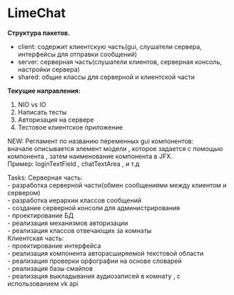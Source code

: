# LimeChat
<b>Структура пакетов.</b><br>
<ul>

<li> client: содержит клиентскую часть(gui, слушатели сервера, интерфейсы для отправки сообщений)</li>
<li>  server: серверная часть(слушатели клиентов, серверная консоль, настройки сервера)</li>
<li> shared: общие классы для серверной и клиентской части</li>
 </ul>

<b>Текущие направления:</b>
<ol>
<li>NIO vs IO</li>
<li>Написать тесты</li>
<li>Авторизация на сервере</li>
<li>Тестовое клиентское приложение</li>
</ol>

NEW:
Регламент по названию переменных gui компонентов: <br>
вначале описывается элемент модели , которое задается с помощью компонента , затем наименование компонента в JFX.<br>
Пример: loginTextField , chatTextArea , и т.д


Tasks:
 Серверная часть:<br>
    - разработка серверной части(обмен сообщениями между клиентом и сервером)<br>
    - разработка иерархии классов сообщений<br>
    - создание серверной консоли для администрирования<br>
    - проектирование БД<br>
    - реализация механизмов авторизации<br>
    - реализация классов отвечающих за комнаты<br>
 Клиентская часть:<br>
    - проектирование интерфейса<br>
    - реализация компонента авторасширяемой текстовой области<br>
    - реализация проверки орфографии на основе словарей<br>
    - реализация базы смайлов<br>
    - реализация выкладывания аудиозаписей в комнату , с использованием vk api<br>
